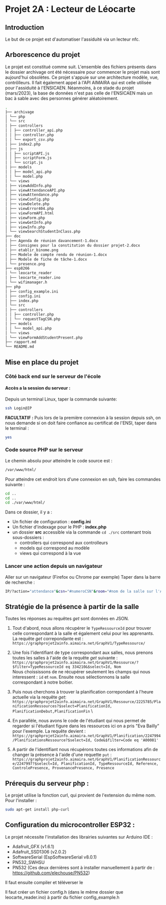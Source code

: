 # Projet 2A : Lecteur de Léocarte
## Introduction
Le but de ce projet est d'automatiser l'assiduité via un lecteur nfc. 
## Arborescence du projet
Le projet est constitué comme suit. L'ensemble des fichiers présents dans le dossier archivage ont été nécessaire pour commencer le projet mais sont aujourd'hui obsolètes. 
Ce projet s'appuie sur une architecture modèle, vue, contrôlleurs. 
Il fait également appel à l'API AIMAIRA qui est celle utilisée pour l'assiduité à l'ENSICAEN. Néanmoins, à ce stade du projet (mars/2023), la base de données n'est pas celle de l'ENSICAEN mais un bac à sable avec des personnes générer aléatoirement.

```bash
.
├── archivage
│ └── php
│ └── src
│ ├── controllers
│ │ ├── controller_api.php
│ │ ├── controller.php
│ │ └── export_csv.php
│ ├── index2.php
│ ├── js
│ │ ├── scriptAPI.js
│ │ ├── scriptForm.js
│ │ └── script.js
│ ├── models
│ │ ├── model_api.php
│ │ └── model.php
│ └── views
│ ├── viewAddInfo.php
│ ├── viewAttendanceAPI.php
│ ├── viewAttendance.php
│ ├── viewConfig.php
│ ├── viewDelete.php
│ ├── viewError404.php
│ ├── viewFormAPI.html
│ ├── viewForm.php
│ ├── viewGetInfo.php
│ ├── viewInfo.php
│ └── viewSearchStudentInClass.php
├── doc
│ ├── Agenda de réunion davancement-1.docx
│ ├── Consignes pour la constitution du dossier projet-2.docx
│ ├── etablir_binome.png
│ ├── Modele de compte rendu de réunion-1.docx
│ ├── Modele de fiche de tâche-1.docx
│ └── presence.png
├── esp8266
│ └── leocarte_reader
│ ├── leocarte_reader.ino
│ └── wifimanager.h
├── php
│ ├── config_example.ini
│ ├── config.ini
│ ├── index.php
│ └── src
│ ├── controllers
│ │ ├── controller.php
│ │ └── requestTagCSN.php
│ ├── models
│ │ └── model_api.php
│ └── views
│ └── viewFormAddStudentPresent.php
├── rapport.md
└── README.md
```

## Mise en place du projet
### Côté back end sur le serveur de l'école
#### Accès a la session du serveur :
Depuis un terminal Linux, taper la commande suivante:
```bash
ssh Login@IP
```

**FACULTATIF :**
Puis lors de la première connexion à la session depuis ssh, on nous demande si on doit faire confiance au certificat de l'ENSI, taper dans le terminal :
```bash
yes
```

### Code source PHP sur le serveur
Le chemin absolu pour atteindre le code source est :
```bash
/var/www/html/
```

Pour atteindre cet endroit lors d'une connexion en ssh, faire les commandes suivante :
```bash
cd ..
cd ..
cd ./var/www/html/
```

Dans ce dossier, il y a :
- Un fichier de configuration : **config.ini**
- Un fichier d'indexage pour le PHP : **index.php**
- un dossier **src** accessible via la commande `cd ./src` contenant trois sous-dossiers :
   - controllers qui correspond aux controlleurs
   - models qui correspond au modèle
   - views qui correspond à la vue

### Lancer une action depuis un navigateur
Aller sur un navigateur (Firefox ou Chrome par exemple)
Taper dans la barre de recherche :
```bash
IP/?action="attendance"&csn="#numeroCSN"&room="#nom de la salle sur l'API"
```

## Stratégie de la présence à partir de la salle
Toutes les réponses au requêtes $get$ sont données en JSON.
1. Tout d'abord, nous allons récupérer le `TypeRessourceId` pour trouver celle correspondant à la salle et également celui pour les apprenants.\
La requête *get* correpondante est : ```https://graphprojet2ainfo.aimaira.net/GraphV1/TypeRessource/```


2. Une fois l'identifiant de type correspondant aux salles, nous prenons toutes les salles à l'aide de la requête *get* suivante : ```https://graphprojet2ainfo.aimaira.net/GraphV1/Ressource/?$filter=TypeRessourceId eq 334210&$select=Id, Nom``` \
Nous choississons de ne récupérer seulement les champs qui nous interessent : `id` et `nom`.
Ensuite nous sélectionnons la salle correspondant à notre boitier.

3. Puis nous cherchons à trouver la planification correpondant à l'heure actuelle via la requête *get*: ```https://graphprojet2ainfo.aimaira.net/GraphV1/Ressource/2225785/PlanificationRessources?$select=PlanificationId, PlanificationDebut,PlanificationFin``` \


4. En parallèle, nous avons le code de l'étudiant qui nous permet de  regarder si l'étudiant figure dans les ressources ici on a pris "Eva Bailly" pour l'exemple. La requête devient : ```https://graphprojet2ainfo.aimaira.net/GraphV1/Planification/2247994/PlanificationsRessource?$select=Id, Code&$filter=Code eq 'A00081'```

5. A partir de l'identifiant nous récupérons toutes ces informations afin de changer la présence à l'aide d'une requette `put` :
```https://graphprojet2ainfo.aimaira.net/GraphV1/PlanificationRessource/2247997?$select=Id, PlanificationId, TypeRessourceId, Reference, ControlePresence, ProvenancePresence, Presence```

## Prérequis du serveur php :

Le projet utilise la fonction curl, qui provient de l'extension du même nom.
Pour l'installer : 
```bash
sudo apt-get install php-curl
```

## Configuration du microcontroller ESP32 :

Le projet nécessite l'installation des librairies suivantes sur Arduino IDE :
- Adafruit_GFX (v1.6.1)
- Adafruit_SSD1306 (v2.0.2)
- SoftwareSerial (EspSoftwareSerial v8.0.1)
- PN532_SWHSU
- PN532 (Ces deux dernières sont à installer manuellement à partir de : https://github.com/elechouse/PN532)

Il faut ensuite compiler et téléverser le 

Il faut créer un fichier config.h (dans le même dossier que leocarte_reader.ino) à partir du fichier config_example.h




